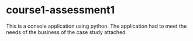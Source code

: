 # course1-assessment1
This is a console application using python. The application had to meet the needs of the business of the case study attached.
